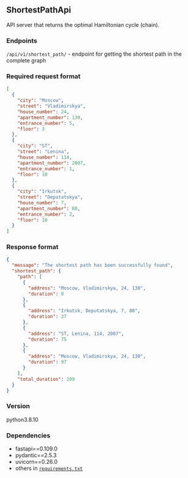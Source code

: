 ## ShortestPathApi

API server that returns the optimal Hamiltonian cycle (chain).

### Endpoints
`/api/v1/shortest_path/` - endpoint for getting the shortest path in the complete graph

### Required request format

```json
[
  {
    "city": "Moscow",
    "street": "Vladimirskya",
    "house_number": 24,
    "apartment_number": 130,
    "entrance_number": 5,
    "floor": 3
  },
  {
    "city": "ST",
    "street": "Lenina",
    "house_number": 114,
    "apartment_number": 2007,
    "entrance_number": 1,
    "floor": 10
  },
  {
    "city": "Irkutsk",
    "street": "Deputatskya",
    "house_number": 7,
    "apartment_number": 80,
    "entrance_number": 2,
    "floor": 10
  }
]
```

### Response format

```json
{
  "message": "The shortest path has been successfully found",
  "shortest_path": {
    "path": [
      {
        "address": "Moscow, Vladimirskya, 24, 130",
        "duration": 0
      },
      {
        "address": "Irkutsk, Deputatskya, 7, 80",
        "duration": 37
      },
      {
        "address": "ST, Lenina, 114, 2007",
        "duration": 75
      },
      {
        "address": "Moscow, Vladimirskya, 24, 130",
        "duration": 97
      }
    ],
    "total_duration": 209
  }
}
```
### Version
python3.8.10

### Dependencies

* fastapi==0.109.0
* pydantic==2.5.3
* uvicorn==0.26.0
* others in [`requirements.txt`](https://github.com/MupLever/ShortestPathApi/blob/master/requirements.txt)
